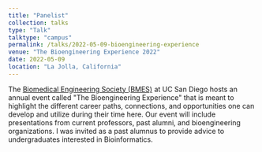 ```yaml
---
title: "Panelist"
collection: talks
type: "Talk"
talktype: "campus"
permalink: /talks/2022-05-09-bioengineering-experience
venue: "The Bioengineering Experience 2022"
date: 2022-05-09
location: "La Jolla, California"
---
```

The <a href="http://bmes.ucsd.edu/" target="_blank">Biomedical Engineering Society (BMES)</a> at UC San Diego hosts an annual event called "The Bioengineering Experience" that is meant to highlight the different career paths, connections, and opportunities one can develop and utilize during their time here. Our event will include presentations from current professors, past alumni, and bioengineering organizations. I was invited as a past alumnus to provide advice to undergraduates interested in Bioinformatics.
